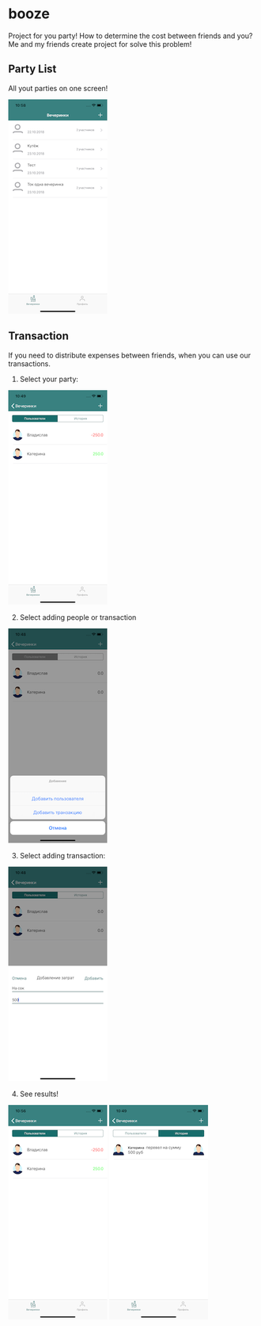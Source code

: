 # booze
Project for you party! How to determine the cost between friends and you?
Me and my friends create project for solve this problem!

## Party List
All yout parties on one screen!

![Party List](/readme/parties_list.png)

## Transaction
If you need to distribute expenses between friends, when you can use our transactions.

1. Select your party:

![Party](/readme/party_users.png)

2. Select adding people or transaction

![Party Adding](/readme/party_adding.png)

3. Select adding transaction:

![Transaction Adding](/readme/party_add_transaction.png)

4. See results!

![People with balance](/readme/party_people_with_balance.png)
![Transaction List](/readme/party_transactions.png)
